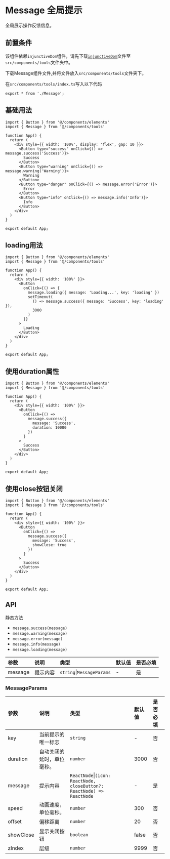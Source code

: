 # Message 全局提示
全局展示操作反馈信息。

## 前置条件
该组件依赖`injunctiveDom`组件，请先下载<a href='/ono-document/comps/tools/injunctiveDom'>`injunctiveDom`</a>文件至`src/components/tools`文件夹中。

下载Message组件文件,并将文件放入`src/components/tools`文件夹下。

在`src/components/tools/index.ts`写入以下代码
```tsx
export * from './Message';
```

## 基础用法
```tsx
import { Button } from '@/components/elements'
import { Message } from '@/components/tools'

function App() {
  return (
    <div style={{ width: '100%', display: 'flex', gap: 10 }}>
      <Button type="success" onClick={() => message.success('Success')}>
        Success
      </Button>
      <Button type="warning" onClick={() => message.warning('Warning')}>
        Warning
      </Button>
      <Button type="danger" onClick={() => message.error('Error')}>
        Error
      </Button>
      <Button type="info" onClick={() => message.info('Info')}>
        Info
      </Button>
    </div>
  )
}

export default App;
```

## loading用法
```tsx
import { Button } from '@/components/elements'
import { Message } from '@/components/tools'

function App() {
  return (
    <div style={{ width: '100%' }}>
      <Button
        onClick={() => {
          message.loading({ message: 'Loading...', key: 'loading' })
          setTimeout(
            () => message.success({ message: 'Success', key: 'loading' }),
            3000
          )
        }}
      >
        Loading
      </Button>
    </div>
  )
}

export default App;
```

## 使用duration属性
```tsx
import { Button } from '@/components/elements'
import { Message } from '@/components/tools'

function App() {
  return (
    <div style={{ width: '100%' }}>
      <Button
        onClick={() =>
          message.success({
            message: 'Success',
            duration: 10000
          })
        }
      >
        Success
      </Button>
    </div>
  )
}

export default App;
```

## 使用close按钮关闭
```tsx
import { Button } from '@/components/elements'
import { Message } from '@/components/tools'

function App() {
  return (
    <div style={{ width: '100%' }}>
      <Button
        onClick={() =>
          message.success({
            message: 'Success',
            showClose: true
          })
        }
      >
        Success
      </Button>
    </div>
  )
}

export default App;
```

## API
静态方法

- <code>message.success(message)</code>
- <code>message.warning(message)</code>
- <code>message.error(message)</code>
- <code>message.info(message)</code>
- <code>message.loading(message)</code>

参数|说明|类型|默认值|是否必填
:- | :- | :- | :- | :-
message|提示内容|<code>string</code>\|<code>MessageParams</code>|-|是

### MessageParams
参数|说明|类型|默认值|是否必填
:- | :- | :- | :- | :-
key|当前提示的唯一标志|<code>string</code>|-|否
duration|自动关闭的延时，单位毫秒。|<code>number</code>|3000|否
message|提示内容|<code>ReactNode</code>\|<code>(icon: ReactNode, closeButton?: ReactNode) => ReactNode</code>|-|是
speed|动画速度，单位毫秒。|<code>number</code>|300|否
offset|偏移距离|<code>number</code>|20|否
showClose|显示关闭按钮|<code>boolean</code>|false|否
zIndex|层级|<code>number</code>|9999|否
